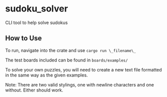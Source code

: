 # sudoku_solver
CLI tool to help solve sudokus

## How to Use
To run, navigate into the crate and use
```cargo run \_filename\_```

The test boards included can be found in ```boards/examples/```


To solve your own puzzles, you will need to create a new text file formatted in the
same way as the given examples.

Note: There are two valid stylings, one with newline characters and one without. Either should work.

